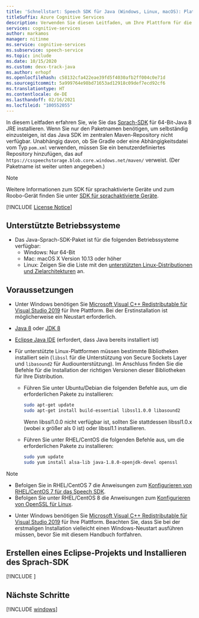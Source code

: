 ```yaml
---
title: 'Schnellstart: Speech SDK für Java (Windows, Linux, macOS): Plattformeinrichtung – Speech-Dienst'
titleSuffix: Azure Cognitive Services
description: Verwenden Sie diesen Leitfaden, um Ihre Plattform für die Verwendung von Java (Windows, Linux, macOS) mit dem Speech Service SDK einzurichten.
services: cognitive-services
author: markamos
manager: nitinme
ms.service: cognitive-services
ms.subservice: speech-service
ms.topic: include
ms.date: 10/15/2020
ms.custom: devx-track-java
ms.author: erhopf
ms.openlocfilehash: c58132cfa422eae39fd5f4030afb2ff004c0e71d
ms.sourcegitcommit: 5a999764e98bd71653ad12918c09def7ecd92cf6
ms.translationtype: HT
ms.contentlocale: de-DE
ms.lasthandoff: 02/16/2021
ms.locfileid: "100552055"
---
```

In diesem Leitfaden erfahren Sie, wie Sie das [Sprach-SDK](~/articles/cognitive-services/speech-service/speech-sdk.md) für 64-Bit-Java 8 JRE installieren. Wenn Sie nur den Paketnamen benötigen, um selbständig einzusteigen, ist das Java SDK im zentralen Maven-Repository nicht verfügbar. Unabhängig davon, ob Sie Gradle oder eine Abhängigkeitsdatei vom Typ `pom.xml` verwenden, müssen Sie ein benutzerdefiniertes Repository hinzufügen, das auf `https://csspeechstorage.blob.core.windows.net/maven/` verweist. (Der Paketname ist weiter unten angegeben.)

> [!NOTE]
> Weitere Informationen zum SDK für sprachaktivierte Geräte und zum Roobo-Gerät finden Sie unter [SDK für sprachaktivierte Geräte](~/articles/cognitive-services/speech-service/speech-devices-sdk.md).

[!INCLUDE [License Notice](~/includes/cognitive-services-speech-service-license-notice.md)]

## <a name="supported-operating-systems"></a>Unterstützte Betriebssysteme

- Das Java-Sprach-SDK-Paket ist für die folgenden Betriebssysteme verfügbar:
  - Windows: Nur 64-Bit
  - Mac: macOS X Version 10.13 oder höher
  - Linux: Zeigen Sie die Liste mit den [unterstützten Linux-Distributionen und Zielarchitekturen](~/articles/cognitive-services/speech-service/speech-sdk.md) an.

## <a name="prerequisites"></a>Voraussetzungen

- Unter Windows benötigen Sie [Microsoft Visual C++ Redistributable für Visual Studio 2019](https://support.microsoft.com/en-us/topic/the-latest-supported-visual-c-downloads-2647da03-1eea-4433-9aff-95f26a218cc0) für Ihre Plattform. Bei der Erstinstallation ist möglicherweise ein Neustart erforderlich.

- [Java 8](https://www.oracle.com/technetwork/java/javase/downloads/jre8-downloads-2133155.html) oder [JDK 8](https://www.oracle.com/technetwork/java/javase/downloads/index.html)

- [Eclipse Java IDE](https://www.eclipse.org/downloads/) (erfordert, dass Java bereits installiert ist)
- Für unterstützte Linux-Plattformen müssen bestimmte Bibliotheken installiert sein (`libssl` für die Unterstützung von Secure Sockets Layer und `libasound2` für Audiounterstützung). Im Anschluss finden Sie die Befehle für die Installation der richtigen Versionen dieser Bibliotheken für Ihre Distribution.

  - Führen Sie unter Ubuntu/Debian die folgenden Befehle aus, um die erforderlichen Pakete zu installieren:

    ```sh
    sudo apt-get update
    sudo apt-get install build-essential libssl1.0.0 libasound2
    ```

    Wenn libssl1.0.0 nicht verfügbar ist, sollten Sie stattdessen libssl1.0.x (wobei x größer als 0 ist) oder libssl1.1 installieren.

  - Führen Sie unter RHEL/CentOS die folgenden Befehle aus, um die erforderlichen Pakete zu installieren:

    ```sh
    sudo yum update
    sudo yum install alsa-lib java-1.8.0-openjdk-devel openssl
    ```

> [!NOTE]
> - Befolgen Sie in RHEL/CentOS 7 die Anweisungen zum [Konfigurieren von RHEL/CentOS 7 für das Speech SDK](~/articles/cognitive-services/speech-service/how-to-configure-rhel-centos-7.md).
> - Befolgen Sie unter RHEL/CentOS 8 die Anweisungen zum [Konfigurieren von OpenSSL für Linux](~/articles/cognitive-services/speech-service/how-to-configure-openssl-linux.md).

- Unter Windows benötigen Sie [Microsoft Visual C++ Redistributable für Visual Studio 2019](https://support.microsoft.com/help/2977003/the-latest-supported-visual-c-downloads) für Ihre Plattform. Beachten Sie, dass Sie bei der erstmaligen Installation vielleicht einen Windows-Neustart ausführen müssen, bevor Sie mit diesem Handbuch fortfahren.

## <a name="create-an-eclipse-project-and-install-the-speech-sdk"></a>Erstellen eines Eclipse-Projekts und Installieren des Sprach-SDK

[!INCLUDE [](~/includes/cognitive-services-speech-service-quickstart-java-create-proj.md)]

## <a name="next-steps"></a>Nächste Schritte

[!INCLUDE [windows](../quickstart-list.md)]
